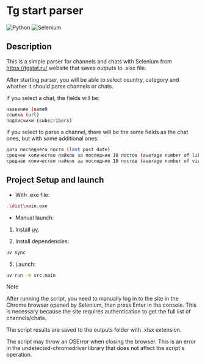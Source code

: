 # Tg start parser 

![Python](https://img.shields.io/badge/python-3670A0?style=for-the-badge&logo=python&logoColor=ffdd54)
![Selenium](https://img.shields.io/badge/-selenium-%43B02A?style=for-the-badge&logo=selenium&logoColor=white)

## Description

This is a simple parser for channels and chats with Selenium from https://tgstat.ru/ website that saves outputs to .xlsx file.

After starting parser, you will be able to select country, category and whather it should parse channels or chats.

If you select a chat, the fields will be:
```bash
название (name0
ссылка (url)
подписчики (subscribers)
```
If you select to parse a channel, there will be the same fields as the chat ones, but with some additional ones:
```bash
дата последнего поста (last post date)
среднее количество лайков за последние 10 постов (average number of likes for last 10 posts)
среднее количество лайков за последние 10 постов (average number of views for last 10 posts)
``` 

## Project Setup and launch

- With .exe file:

```bash
.\dist\main.exe
```

- Manual launch:

1. Install [uv](https://docs.astral.sh/uv/getting-started/installation/).

2. Install dependencies:

```bash
uv sync 
```

5. Launch:

```bash
uv run -m src.main
```

> [!NOTE]  
> After running the script, you need to manually log in to the site in the Chrome browser opened by Selenium, then press Enter in the console. This is necessary because the site requires authentication to get the full list of channels/chats.
>
> The script results are saved to the outputs folder with .xlsx extension.
>
> The script may throw an OSError when closing the browser. This is an error in the undetected-chromedriver library that does not affect the script's operation.
